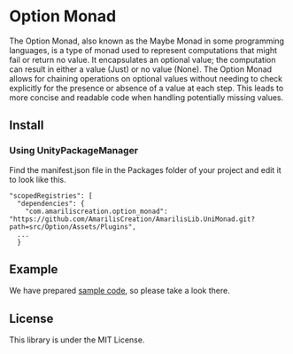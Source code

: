 # Option Monad
The Option Monad, also known as the Maybe Monad in some programming languages, is a type of monad used to represent computations that might fail or return no value. It encapsulates an optional value; the computation can result in either a value (Just) or no value (None). The Option Monad allows for chaining operations on optional values without needing to check explicitly for the presence or absence of a value at each step. This leads to more concise and readable code when handling potentially missing values.

## Install
### Using UnityPackageManager
Find the manifest.json file in the Packages folder of your project and edit it to look like this.
```
"scopedRegistries": [
  "dependencies": {
    "com.amariliscreation.option_monad": "https://github.com/AmarilisCreation/AmarilisLib.UniMonad.git?path=src/Option/Assets/Plugins",
  ...
  }
```

## Example
We have prepared [sample code](https://github.com/AmarilisCreation/AmarilisLib.UniMonad/tree/master/src/Option/Assets/OptionMonadExample.cs), so please take a look there.

## License
This library is under the MIT License.